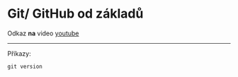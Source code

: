 # Git/ GitHub  od základů
Odkaz **na** video [youtube](www.youtube.com)

---  
Příkazy:  

```
git version
```

